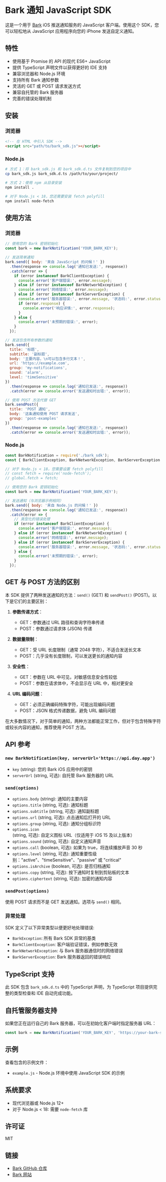 # Bark 通知 JavaScript SDK

这是一个用于 [Bark](https://github.com/Finb/Bark) iOS 推送通知服务的 JavaScript 客户端。使用这个 SDK，您可以轻松地从 JavaScript 应用程序向您的 iPhone 发送自定义通知。

## 特性

- 使用基于 Promise 的 API 的现代 ES6+ JavaScript
- 提供 TypeScript 声明文件以获得更好的 IDE 支持
- 兼容浏览器和 Node.js 环境
- 支持所有 Bark 通知参数
- 灵活的 GET 或 POST 请求发送方式
- 兼容自托管的 Bark 服务器
- 完善的错误处理机制

## 安装

### 浏览器

```html
<!-- 在 HTML 中引入 SDK -->
<script src="path/to/bark_sdk.js"></script>
```

### Node.js

```bash
# 方式 1：将 bark_sdk.js 和 bark_sdk.d.ts 文件复制到您的项目中
cp bark_sdk.js bark_sdk.d.ts /path/to/your/project/

# 方式 2：使用 npm 从目录安装
npm install .

# 对于 Node.js < 18，您还需要安装 fetch polyfill
npm install node-fetch
```

## 使用方法

### 浏览器

```javascript
// 使用您的 Bark 密钥初始化
const bark = new BarkNotification('YOUR_BARK_KEY');

// 发送简单通知
bark.send({ body: '来自 JavaScript 的问候！' })
  .then(response => console.log('通知已发送:', response))
  .catch(error => {
    if (error instanceof BarkClientException) {
      console.error('客户端错误:', error.message);
    } else if (error instanceof BarkNetworkException) {
      console.error('网络错误:', error.message);
    } else if (error instanceof BarkServerException) {
      console.error('服务器错误:', error.message, '状态码:', error.statusCode);
      if (error.response) {
        console.error('响应详情:', error.response);
      }
    } else {
      console.error('未预期的错误:', error);
    }
  });

// 发送包含所有参数的通知
bark.send({
  title: '标题',
  subtitle: '副标题',
  body: '主要内容，\n可以包含多行文本！',
  url: 'https://example.com',
  group: 'my-notifications',
  sound: 'alarm',
  level: 'timeSensitive'
})
  .then(response => console.log('通知已发送:', response))
  .catch(error => console.error('发送通知时出错:', error));

// 使用 POST 方法代替 GET
bark.sendPost({
  title: 'POST 通知',
  body: '这条通知使用 POST 请求发送',
  group: 'post-examples'
})
  .then(response => console.log('通知已发送:', response))
  .catch(error => console.error('发送通知时出错:', error));
```

### Node.js

```javascript
const BarkNotification = require('./bark_sdk');
const { BarkClientException, BarkNetworkException, BarkServerException } = require('./bark_sdk');

// 对于 Node.js < 18，您需要设置 fetch polyfill
// const fetch = require('node-fetch');
// global.fetch = fetch;

// 使用您的 Bark 密钥初始化
const bark = new BarkNotification('YOUR_BARK_KEY');

// 发送通知（与浏览器示例相同）
bark.send({ body: '来自 Node.js 的问候！' })
  .then(response => console.log('通知已发送:', response))
  .catch(error => {
    // 类型化的错误处理
    if (error instanceof BarkClientException) {
      console.error('客户端错误:', error.message);
    } else if (error instanceof BarkNetworkException) {
      console.error('网络错误:', error.message);
    } else if (error instanceof BarkServerException) {
      console.error('服务器错误:', error.message, '状态码:', error.statusCode);
    } else {
      console.error('未预期的错误:', error);
    }
  });
```

## GET 与 POST 方法的区别

本 SDK 提供了两种发送通知的方法：`send()` (GET) 和 `sendPost()` (POST)。以下是它们的主要区别：

1. **参数传递方式**：
   - GET：参数通过 URL 路径和查询字符串传递
   - POST：参数通过请求体 (JSON) 传递

2. **数据量限制**：
   - GET：受 URL 长度限制（通常 2048 字符），不适合发送长文本
   - POST：几乎没有长度限制，可以发送更长的通知内容

3. **安全性**：
   - GET：参数在 URL 中可见，对敏感信息安全性较低
   - POST：参数在请求体中，不会显示在 URL 中，相对更安全

4. **URL 编码问题**：
   - GET：必须正确编码特殊字符，可能出现编码问题
   - POST：JSON 格式传递数据，避免 URL 编码问题

在大多数情况下，对于简单的通知，两种方法都能正常工作，但对于包含特殊字符或较长内容的通知，推荐使用 POST 方法。

## API 参考

### `new BarkNotification(key, serverUrl='https://api.day.app')`
- `key` (string): 您的 Bark iOS 应用中的密钥
- `serverUrl` (string, 可选): 自托管 Bark 服务器的 URL

### `send(options)`
- `options.body` (string): 通知的主要内容
- `options.title` (string, 可选): 通知标题
- `options.subtitle` (string, 可选): 通知副标题
- `options.url` (string, 可选): 点击通知后打开的 URL
- `options.group` (string, 可选): 通知分组标识符
- `options.icon` (string, 可选): 自定义图标 URL（仅适用于 iOS 15 及以上版本）
- `options.sound` (string, 可选): 自定义通知声音
- `options.call` (boolean, 可选): 如果为 true，将连续播放声音 30 秒
- `options.level` (string, 可选): 通知重要性级别："active"、"timeSensitive"、"passive" 或 "critical"
- `options.isArchive` (boolean, 可选): 是否归档通知
- `options.copy` (string, 可选): 按下通知时复制到剪贴板的文本
- `options.ciphertext` (string, 可选): 加密的通知内容

### `sendPost(options)`
使用 POST 请求而不是 GET 发送通知。选项与 `send()` 相同。

### 异常处理

SDK 定义了以下异常类型以便更好地处理错误:

- `BarkException`: 所有 Bark SDK 异常的基类
- `BarkClientException`: 客户端验证错误，例如参数无效
- `BarkNetworkException`: 与 Bark 服务器通信时的网络错误
- `BarkServerException`: Bark 服务器返回的错误响应

## TypeScript 支持

此 SDK 包含 `bark_sdk.d.ts` 中的 TypeScript 声明，为 TypeScript 项目提供完整的类型检查和 IDE 自动完成功能。

## 自托管服务器支持

如果您正在运行自己的 Bark 服务器，可以在初始化客户端时指定服务器 URL：

```javascript
const bark = new BarkNotification('YOUR_BARK_KEY', 'https://your-bark-server.com');
```

## 示例

查看包含的示例文件：
- `example.js` - Node.js 环境中使用 JavaScript SDK 的示例

## 系统要求

- 现代浏览器或 Node.js 12+
- 对于 Node.js < 18: 需要 `node-fetch` 库

## 许可证

MIT

## 链接

- [Bark GitHub 仓库](https://github.com/Finb/Bark)
- [Bark 网站](https://bark.day.app/) 